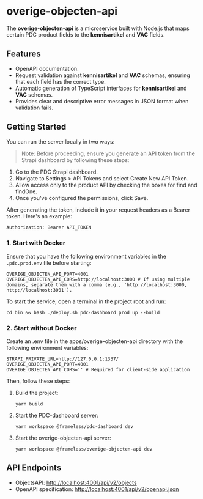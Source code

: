 # overige-objecten-api

The **overige-objecten-api** is a microservice built with Node.js that maps certain PDC product fields to the **kennisartikel** and **VAC** fields.

## Features

- OpenAPI documentation.
- Request validation against **kennisartikel** and **VAC** schemas, ensuring that each field has the correct type.
- Automatic generation of TypeScript interfaces for **kennisartikel** and **VAC** schemas.
- Provides clear and descriptive error messages in JSON format when validation fails.

## Getting Started

You can run the server locally in two ways:

> Note: Before proceeding, ensure you generate an API token from the Strapi dashboard by following these steps:

1. Go to the PDC Strapi dashboard.
2. Navigate to Settings > API Tokens and select Create New API Token.
3. Allow access only to the product API by checking the boxes for find and findOne.
4. Once you've configured the permissions, click Save.

After generating the token, include it in your request headers as a Bearer token. Here's an example:

```ts
Authorization: Bearer API_TOKEN
```

### 1. Start with Docker

Ensure that you have the following environment variables in the `.pdc.prod.env` file before starting:

```shell
OVERIGE_OBJECTEN_API_PORT=4001
OVERIGE_OBJECTEN_API_CORS=http://localhost:3000 # If using multiple domains, separate them with a comma (e.g., 'http://localhost:3000, http://localhost:3001').
```

To start the service, open a terminal in the project root and run:

```shell
cd bin && bash ./deploy.sh pdc-dashboard prod up --build
```

### 2. Start without Docker

Create an .env file in the apps/overige-objecten-api directory with the following environment variables:

```shell
STRAPI_PRIVATE_URL=http://127.0.0.1:1337/
OVERIGE_OBJECTEN_API_PORT=4001
OVERIGE_OBJECTEN_API_CORS='' # Required for client-side application
```

Then, follow these steps:

1. Build the project:

   ```shell
   yarn build

   ```

2. Start the PDC-dashboard server:

   ```shell
   yarn workspace @frameless/pdc-dashboard dev

   ```

3. Start the overige-objecten-api server:

   ```shell
   yarn workspace @frameless/overige-objecten-api dev

   ```

## API Endpoints

- ObjectsAPI: [http://localhost:4001/api/v2/objects](http://localhost:4001/api/v2/objects)
- OpenAPI specification: [http://localhost:4001/api/v2/openapi.json](http://localhost:4001/api/v2/openapi.json)

